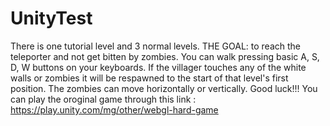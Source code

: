 # UnityTest
There is one tutorial level and 3 normal levels. THE GOAL: to reach the teleporter and not get bitten by zombies. You can walk pressing basic A, S, D, W buttons on your keyboards. If the villager touches any of the white walls or zombies it will be respawned to the start of that level's first position. The zombies can move horizontally or vertically. Good luck!!!
You can play the oroginal game through this link : https://play.unity.com/mg/other/webgl-hard-game

